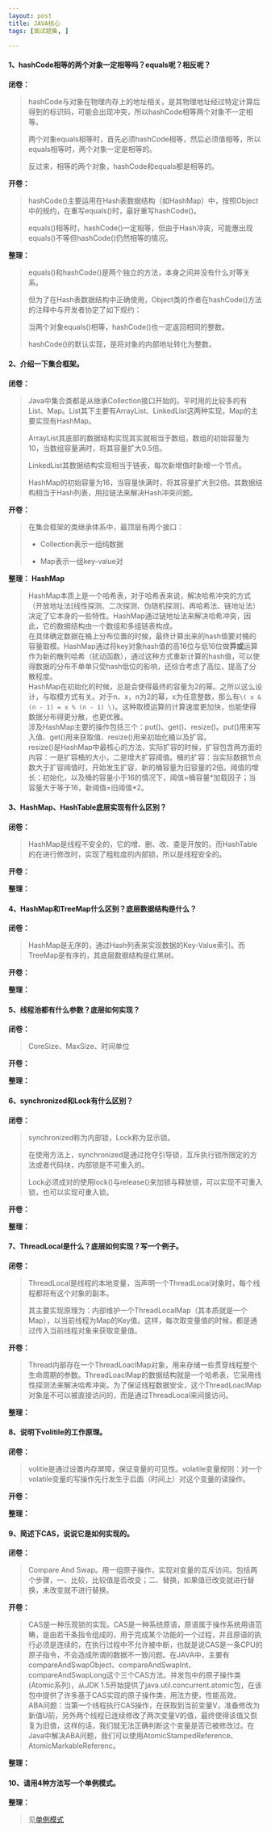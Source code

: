 ```yaml
---
layout: post
title: JAVA核心
tags: [面试题集, ]

---
```


#### 1、hashCode相等的两个对象一定相等吗？equals呢？相反呢？
**闭卷：**
> hashCode与对象在物理内存上的地址相关，是其物理地址经过特定计算后得到的标识码，可能会出现冲突，所以hashCode相等两个对象不一定相等。
> 
> 两个对象equals相等时，首先必须hashCode相等，然后必须值相等，所以equals相等时，两个对象一定是相等的。
> 
> 反过来，相等的两个对象，hashCode和equals都是相等的。

**开卷：**
> hashCode()主要运用在Hash表数据结构（如HashMap）中，按照Object中的规约，在重写equals()时，最好重写hashCode()。
> 
> equals()相等时，hashCode()一定相等，但由于Hash冲突，可能惠出现equals()不等但hashCode()仍然相等的情况。

**整理：**
> equals()和hashCode()是两个独立的方法，本身之间并没有什么对等关系。
> 
> 但为了在Hash表数据结构中正确使用，Object类的作者在hashCode()方法的注释中与开发者协定了如下规约：
> 
> 当两个对象equals()相等，hashCode()也一定返回相同的整数。
> 
> hashCode()的默认实现，是将对象的内部地址转化为整数。

#### 2、介绍一下集合框架。
**闭卷：**
> Java中集合类都是从继承Collection接口开始的。平时用的比较多的有List、Map。List其下主要有ArrayList、LinkedList这两种实现，Map的主要实现有HashMap。
> 
> ArrayList其底部的数据结构实现其实就相当于数组，数组的初始容量为10，当数组容量满时，将其容量扩大0.5倍。
> 
> LinkedList其数据结构实现相当于链表，每次新增值时新增一个节点。
> 
> HashMap的初始容量为16，当容量快满时，将其容量扩大到2倍。其数据结构相当于Hash列表，用拉链法来解决Hash冲突问题。

**开卷：**
> 在集合框架的类继承体系中，最顶层有两个接口：
> 
> + Collection表示一组纯数据
>
> + Map表示一组key-value对

**整理：**
**HashMap**  
> HashMap本质上是一个哈希表，对于哈希表来说，解决哈希冲突的方式（开放地址法\[线性探测、二次探测、伪随机探测\]、再哈希法、链地址法）决定了它本身的一些特性。HashMap通过链地址法来解决哈希冲突，因此，它的数据结构由一个数组和多组链表构成。  
> 在具体确定数据在桶上分布位置的时候，最终计算出来的hash值要对桶的容量取模。HashMap通过将key对象hash值的高16位与低16位做**异或**运算作为新的散列哈希（扰动函数），通过这种方式重新计算的hash值，可以使得数据的分布不单单只受hash低位的影响，还综合考虑了高位，提高了分散程度。  
> HashMap在初始化的时候，总是会使得最终的容量为2的幂。之所以这么设计，与取模方式有关。对于n、x，n为2的幂，x为任意整数，那么有`\( x & (n - 1) = x % (n - 1) \)`。这种取模运算的计算速度更加快，也能使得数据分布得更分散，也更优雅。  
> 涉及HashMap主要的操作包括三个：put()、get()、resize()。put()用来写入值、get()用来获取值、resize()用来初始化桶以及扩容。  
> resize()是HashMap中最核心的方法，实际扩容的时候，扩容包含两方面的内容：一是扩容桶的大小，二是增大扩容阈值。桶的扩容：当实际数据节点数大于扩容阈值时，开始发生扩容，新的桶容量为旧容量的2倍。阈值的增长：初始化，以及桶的容量小于16的情况下，阈值=桶容量*加载因子；当容量大于等于16，新阈值=旧阈值\*2。  

#### 3、HashMap、HashTable底层实现有什么区别？
**闭卷：**
> HashMap是线程不安全的，它的增、删、改、查是开放的。而HashTable的在进行修改时，实现了粗粒度的内部锁，所以是线程安全的。

**开卷：**
> 

**整理：**
> 

#### 4、HashMap和TreeMap什么区别？底层数据结构是什么？
**闭卷：**
> HashMap是无序的，通过Hash列表来实现数据的Key-Value索引。而TreeMap是有序的，其底层数据结构是红黑树。

**开卷：**
> 

**整理：**
> 

#### 5、线程池都有什么参数？底层如何实现？
**闭卷：**
> CoreSize、MaxSize、时间单位

**开卷：**
> 

**整理：**
> 

#### 6、synchronized和Lock有什么区别？
**闭卷：**
> synchronized称为内部锁，Lock称为显示锁。
> 
> 在使用方法上，synchronized是通过抢夺引导锁，互斥执行锁所限定的方法或者代码块，内部锁是不可重入的。
> 
> Lock必须成对的使用lock()与release()来加锁与释放锁，可以实现不可重入锁，也可以实现可重入锁。

**开卷：**
>

**整理：**
> 

#### 7、ThreadLocal是什么？底层如何实现？写一个例子。
**闭卷：**
> ThreadLocal是线程的本地变量，当声明一个ThreadLocal对象时，每个线程都将有这个对象的副本。
>
> 其主要实现原理为：内部维护一个ThreadLocalMap（其本质就是一个Map），以当前线程为Map的Key值。这样，每次取变量值的时候，都是通过传入当前线程对象来获取变量值。

**开卷：**
> Thread内部存在一个ThreadLoaclMap对象，用来存储一些贯穿线程整个生命周期的参数。ThreadLoaclMap的数据结构就是一个哈希表，它采用线性探测法来解决哈希冲突。为了保证线程数据安全，这个ThreadLoaclMap对象是不可以被直接访问的，而是通过ThreadLocal来间接访问。

**整理：**
> 

#### 8、说明下volitile的工作原理。
**闭卷：**
> volitle是通过设置内存屏障，保证变量的可见性。volatile变量规则：对一个volatile变量的写操作先行发生于后面（时间上）对这个变量的读操作。

**开卷：**
> 

**整理：**
> 

#### 9、简述下CAS，说说它是如何实现的。
**闭卷：**
> Compare And Swap。用一组原子操作，实现对变量的互斥访问。包括两个步骤，一、比较，比较值是否改变；二、替换，如果值已改变就进行替换，未改变就不进行替换。  

**开卷：**
> CAS是一种乐观锁的实现。CAS是一种系统原语，原语属于操作系统用语范畴，是由若干条指令组成的，用于完成某个功能的一个过程，并且原语的执行必须是连续的，在执行过程中不允许被中断，也就是说CAS是一条CPU的原子指令，不会造成所谓的数据不一致问题。在JAVA中，主要有compareAndSwapObject、compareAndSwapInt、compareAndSwapLong这个三个CAS方法。并发包中的原子操作类(Atomic系列)，从JDK 1.5开始提供了java.util.concurrent.atomic包，在该包中提供了许多基于CAS实现的原子操作类，用法方便，性能高效。  
> ABA问题：当第一个线程执行CAS操作，在获取到当前变量V，准备修改为新值U前，另外两个线程已连续修改了两次变量V的值，最终使得该值又恢复为旧值，这样的话，我们就无法正确判断这个变量是否已被修改过。在Java中解决ABA问题，我们可以使用AtomicStampedReference、AtomicMarkableReferenc。  

**整理：**
> 

#### 10、请用4种方法写一个单例模式。
**整理：**
> 见[单例模式](http://sofkyle.cn/2019/04/28/%E5%8D%95%E4%BE%8B%E6%A8%A1%E5%BC%8F/)